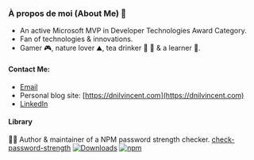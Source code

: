### À propos de moi (About Me) 👦

- An active Microsoft MVP in Developer Technologies Award Category.
- Fan of technologies & innovations.
- Gamer 🎮, nature lover ⛰️, tea drinker 🍷 🍵 & a learner 📖.

#### Contact Me:
- [Email](mailto:markdeanilvicente@gmail.com?Subject=Hello!)
- Personal blog site: [https://dnilvincent.com](https://dnilvincent.com)
- [LinkedIn](https://www.linkedin.com/in/mark-deanil-vicente-40676298)

#### Library
👨‍💻 Author & maintainer of a NPM password strength checker. [check-password-strength](https://github.com/deanilvincent/check-password-strength) [![Downloads](https://img.shields.io/npm/dt/check-password-strength.svg)](https://img.shields.io/npm/dt/check-password-strength.svg) [![npm](https://img.shields.io/npm/dm/check-password-strength.svg)](https://img.shields.io/npm/dm/check-password-strength.svg)
